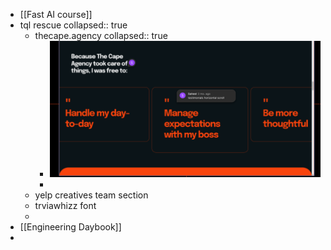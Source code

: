 - [[Fast AI course]]
- tql rescue
  collapsed:: true
	- thecape.agency
	  collapsed:: true
		- ![image.png](../assets/image_1679902039600_0.png)
		-
	- yelp creatives team section
	- trviawhizz font
	-
- [[Engineering Daybook]]
-